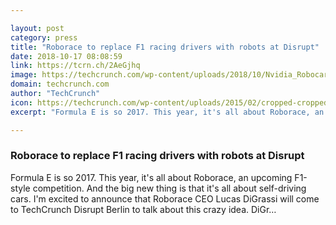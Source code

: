 ```yaml
---

layout: post
category: press
title: "Roborace to replace F1 racing drivers with robots at Disrupt"
date: 2018-10-17 08:08:59
link: https://tcrn.ch/2AeGjhq
image: https://techcrunch.com/wp-content/uploads/2018/10/Nvidia_Robocar.jpg?w=600
domain: techcrunch.com
author: "TechCrunch"
icon: https://techcrunch.com/wp-content/uploads/2015/02/cropped-cropped-favicon-gradient.png?w=180
excerpt: "Formula E is so 2017. This year, it's all about Roborace, an upcoming F1-style competition. And the big new thing is that it's all about self-driving cars. I'm excited to announce that Roborace CEO Lucas DiGrassi will come to TechCrunch Disrupt Berlin to talk about this crazy idea. DiGr…"

---
```


### Roborace to replace F1 racing drivers with robots at Disrupt

Formula E is so 2017. This year, it's all about Roborace, an upcoming F1-style competition. And the big new thing is that it's all about self-driving cars. I'm excited to announce that Roborace CEO Lucas DiGrassi will come to TechCrunch Disrupt Berlin to talk about this crazy idea. DiGr…